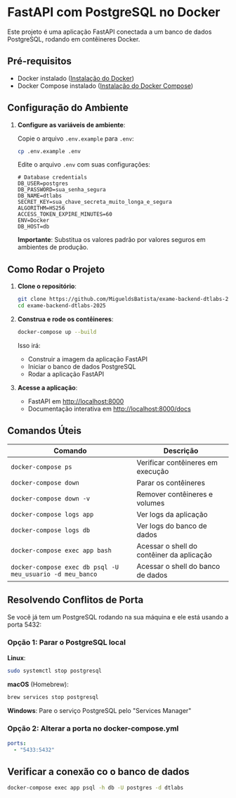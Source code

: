 # FastAPI com PostgreSQL no Docker

Este projeto é uma aplicação FastAPI conectada a um banco de dados PostgreSQL, rodando em contêineres Docker.

## Pré-requisitos

- Docker instalado ([Instalação do Docker](https://docs.docker.com/get-docker/))
- Docker Compose instalado ([Instalação do Docker Compose](https://docs.docker.com/compose/install/))

## Configuração do Ambiente

1. **Configure as variáveis de ambiente**:

   Copie o arquivo `.env.example` para `.env`:
   ```bash
   cp .env.example .env
   ```

   Edite o arquivo `.env` com suas configurações:
   ```properties
   # Database credentials
   DB_USER=postgres
   DB_PASSWORD=sua_senha_segura
   DB_NAME=dtlabs
   SECRET_KEY=sua_chave_secreta_muito_longa_e_segura
   ALGORITHM=HS256
   ACCESS_TOKEN_EXPIRE_MINUTES=60
   ENV=Docker
   DB_HOST=db
   ```
   
   **Importante**: Substitua os valores padrão por valores seguros em ambientes de produção.

## Como Rodar o Projeto

1. **Clone o repositório**:
    ```bash
    git clone https://github.com/MigueldsBatista/exame-backend-dtlabs-2025.git
    cd exame-backend-dtlabs-2025
    ```

2. **Construa e rode os contêineres**:
    ```bash
    docker-compose up --build
    ```

    Isso irá:
    - Construir a imagem da aplicação FastAPI
    - Iniciar o banco de dados PostgreSQL
    - Rodar a aplicação FastAPI

3. **Acesse a aplicação**:
    - FastAPI em [http://localhost:8000](http://localhost:8000)
    - Documentação interativa em [http://localhost:8000/docs](http://localhost:8000/docs)

## Comandos Úteis

| Comando | Descrição |
|---------|-----------|
| `docker-compose ps` | Verificar contêineres em execução |
| `docker-compose down` | Parar os contêineres |
| `docker-compose down -v` | Remover contêineres e volumes |
| `docker-compose logs app` | Ver logs da aplicação |
| `docker-compose logs db` | Ver logs do banco de dados |
| `docker-compose exec app bash` | Acessar o shell do contêiner da aplicação |
| `docker-compose exec db psql -U meu_usuario -d meu_banco` | Acessar o shell do banco de dados |

## Resolvendo Conflitos de Porta

Se você já tem um PostgreSQL rodando na sua máquina e ele está usando a porta 5432:

### Opção 1: Parar o PostgreSQL local

**Linux**:
```bash
sudo systemctl stop postgresql
```

**macOS** (Homebrew):
```bash
brew services stop postgresql
```

**Windows**:
Pare o serviço PostgreSQL pelo "Services Manager"

### Opção 2: Alterar a porta no docker-compose.yml

```yaml
ports:
  - "5433:5432"
```

## Verificar a conexão co o banco de dados
```bash
docker-compose exec app psql -h db -U postgres -d dtlabs
```